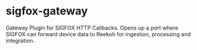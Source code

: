 # sigfox-gateway
Gateway Plugin for SIGFOX HTTP Callbacks. Opens up a port where SIGFOX can forward device data to Reekoh for ingestion, processing and integration.
